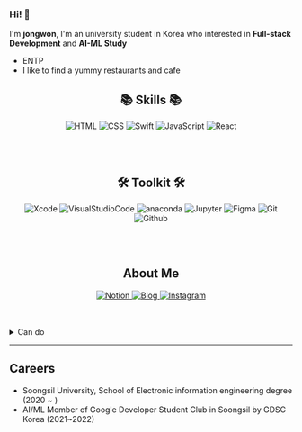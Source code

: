 ### Hi! 👋
I'm **jongwon**, I'm an university student in Korea who interested in **Full-stack Development** and **AI-ML Study**
- ENTP
- I like to find a yummy restaurants and cafe

<body>
  <h2 align="center">📚 Skills 📚</h2>
  <p align='center'>
    <img alt="HTML" src="http://img.shields.io/badge/-HTML-E34F26?style=for-the-badge&logo=html5&logoColor=white"/>
    <img alt="CSS" src="http://img.shields.io/badge/-CSS-blue?style=for-the-badge&logo=css3"/>
    <img alt="Swift" src="http://img.shields.io/badge/-Swift-F05138?style=for-the-badge&logo=swift&logoColor=white"/>
    <img alt="JavaScript" src="http://img.shields.io/badge/-JavaScript-%23F7DF1C?style=for-the-badge&logo=javascript&logoColor=000000&labelColor=%23F7DF1C&color=%23FFCE5A"/>
    <img alt="React" src="http://img.shields.io/badge/-React-black?style=for-the-badge&logo=react&logoColor=blue"/>
   </p>
  <br></br>
  <h2 align="center">🛠 Toolkit 🛠</h2>
  <p align='center'>
    <img alt="Xcode" src="http://img.shields.io/badge/-Xcode-black?style=for-the-badge&logo=xcode"/>
    <img alt="VisualStudioCode" src="http://img.shields.io/badge/-Visual_studio_code-blue?style=for-the-badge&logo=visualstudiocode"/>
    <img alt="anaconda" src ="https://img.shields.io/badge/Anaconda-black.svg?&style=for-the-badge&logo=anaconda&logoColor=#44A833"/>
    <img alt="Jupyter" src ="https://img.shields.io/badge/Jupyter-F37626.svg?&style=for-the-badge&logo=jupyter&logoColor=white"/>
    <img alt="Figma" src="http://img.shields.io/badge/-Figma-F24E1E?style=for-the-badge&logo=figma&logoColor=white"/>
    <img alt="Git" src="http://img.shields.io/badge/-Git-43853d?style=for-the-badge&logo=git&logoColor=ffffff"/>
    <img alt="Github"src="http://img.shields.io/badge/-Github-black?style=for-the-badge&logo=github"/>
  </p>
  <br></br>
  <h2 align="center">About Me</h2>
  <p align="center">
    <a href="[https://www.notion.so/5f63ae433674410da39d00e7998d3ab9]" target="_blank">
       <img alt="Notion" src="http://img.shields.io/badge/-Notion-black?style=for-the-badge&logo=notion"/>
    </a>
    <a href="[https://m.blog.naver.com/PostList.naver?blogId=shinjw4675]" target="_blank">
      <img alt="Blog" src="https://img.shields.io/badge/Blog-03C75A.svg?&style=for-the-badge&logo=naver&logoColor=white"/>
    </a>
    <a href="[(https://www.instagram.com/chyubeleub_j]" target="_blank">
      <img alt="Instagram" src="https://img.shields.io/badge/Instagram-E4405F.svg?&style=for-the-badge&logo=instagram&logoColor=white"/>
    </a>
  </p>
  <br></br>
  <details><summary>Can do</summary>
    <p>
      <img alt="C" src ="https://img.shields.io/badge/c-%2300599C.svg?style=for-the-badge&logo=c&logoColor=white"/>
      <img alt="C#" src ="https://img.shields.io/badge/c%23-%23239120.svg?style=for-the-badge&logo=c-sharp&logoColor=white"/>
      <img alt="C++" src ="https://img.shields.io/badge/c++-%2300599C.svg?style=for-the-badge&logo=c%2B%2B&logoColor=white"/>
      <img alt="Go" src ="https://img.shields.io/badge/go-%2300ADD8.svg?style=for-the-badge&logo=go&logoColor=white"/>
      <img alt="Markdown" src ="https://img.shields.io/badge/markdown-%23000000.svg?style=for-the-badge&logo=markdown&logoColor=white"/>
    </p>
    <p>
      <img alt="After effects" src ="https://img.shields.io/badge/AfterEffects-9999ff.svg?&style=for-the-badge&logo=adobeaftereffects&logoColor=white"/>
      <img alt="Photoshop" src ="https://img.shields.io/badge/Photoshop-31A8FF.svg?&style=for-the-badge&logo=adobephotoshop&logoColor=white"/>
      <img alt="Illustrator" src ="https://img.shields.io/badge/Illustrator-FF9A00.svg?&style=for-the-badge&logo=adobeillustrator&logoColor=white"/>
    </p>
    <p>
      <img alt="Python" src="http://img.shields.io/badge/-Python-3776AB?style=for-the-badge&logo=python&logoColor=white"/>
      <img alt="Pandas" src="http://img.shields.io/badge/-Pandas-black?style=for-the-badge&logo=pandas"/>
      <img alt="Pytorch" src="http://img.shields.io/badge/-Pytorch-EE4C2C?style=for-the-badge&logo=pytorch&logoColor=white"/>
      <img alt="Tensorflow" src="http://img.shields.io/badge/-Tensorflow-black?style=for-the-badge&logo=tensorflow"/>
      <img alt="Scikitlearn" src="http://img.shields.io/badge/-Scikitlearn-F7931E?style=for-the-badge&logo=scikitlearn&logoColor=white"/>
    </p>
    <p>
      <img alt="Arduino" src ="https://img.shields.io/badge/Arduino-00979D.svg?&style=for-the-badge&logo=arduino&logoColor=white"/>
      <img alt="Raspberrypi" src ="https://img.shields.io/badge/Raspberrypi-A22846.svg?&style=for-the-badge&logo=raspberrypi&logoColor=white"/>
    </p>
    <a align='center'>
      <img alt="Firebase" src ="https://img.shields.io/badge/firebase-%23039BE5.svg?style=for-the-badge&logo=firebase"/>
      <img alt="Google Cloud" src ="https://img.shields.io/badge/GoogleCloud-%234285F4.svg?style=for-the-badge&logo=google-cloud&logoColor=white"/>
    </a>
  </details>
</body>

---
## Careers
* Soongsil University, School of Electronic information engineering degree (2020 ~ )
* AI/ML Member of Google Developer Student Club in Soongsil by GDSC Korea (2021~2022)
